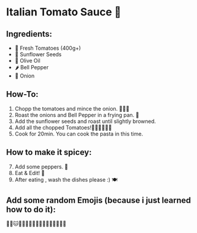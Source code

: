 # Italian Tomato Sauce 🍝

## Ingredients:
- 🍅 Fresh Tomatoes (400g+)
- 🌻 Sunflower Seeds
- 🧪 Olive Oil
- 🌶 Bell Pepper
- 🧅 Onion

## How-To:

1. Chopp the tomatoes and mince the onion. 🍅🧅🔪
2. Roast the onions and Bell Pepper in a frying pan. 🧅
3. Add the sunflower seeds and roast until slightly browned.
4. Add all the chopped Tomatoes!🧈🧈🧈🧈🧈🧈
5. Cook for 20min. You can cook the pasta in this time.

## How to make it spicey:

7. Add some peppers. 🧂
8. Eat & Edit! 🍝
9. After eating , wash the dishes please :) 🍽

## Add some random Emojis (because i just learned how to do it):

🐱‍👤🐱🐱‍🏍🧁🧃🏴‍☠️🤍👑🌭🌭🌭🌭🌭🌭
